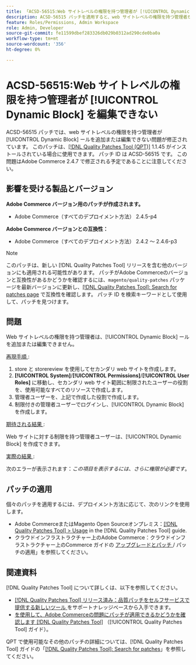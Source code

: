 ```yaml
---
title: 「ACSD-56515:Web サイトレベルの権限を持つ管理者が [!UICONTROL Dynamic Block] を編集できない」
description: ACSD-56515 パッチを適用すると、web サイトレベルの権限を持つ管理者が [!UICONTROL Dynamic Block] を追加または編集できないAdobe Commerceの問題を修正できます。
feature: Roles/Permissions, Admin Workspace
role: Admin, Developer
source-git-commit: fe11599dbef283326db029b0312ad290cde0ba0a
workflow-type: tm+mt
source-wordcount: '356'
ht-degree: 0%

---
```


# ACSD-56515:Web サイトレベルの権限を持つ管理者が [!UICONTROL Dynamic Block] を編集できない

ACSD-56515 パッチでは、web サイトレベルの権限を持つ管理者が [!UICONTROL Dynamic Block] ールを追加または編集できない問題が修正されています。 このパッチは、[[!DNL Quality Patches Tool (QPT)]](https://experienceleague.adobe.com/en/docs/commerce-knowledge-base/kb/announcements/commerce-announcements/magento-quality-patches-released-new-tool-to-self-serve-quality-patches) 1.1.45 がインストールされている場合に使用できます。 パッチ ID は ACSD-56515 です。 この問題はAdobe Commerce 2.4.7 で修正される予定であることに注意してください。

## 影響を受ける製品とバージョン

**Adobe Commerce バージョン用のパッチが作成されます。**

* Adobe Commerce（すべてのデプロイメント方法） 2.4.5-p4

**Adobe Commerce バージョンとの互換性：**

* Adobe Commerce（すべてのデプロイメント方法） 2.4.2 ～ 2.4.6-p3

>[!NOTE]
>
>このパッチは、新しい [!DNL Quality Patches Tool] リリースを含む他のバージョンにも適用される可能性があります。 パッチがAdobe Commerceのバージョンと互換性があるかどうかを確認するには、`magento/quality-patches` パッケージを最新バージョンに更新し、[[!DNL Quality Patches Tool]: Search for patches page](https://experienceleague.adobe.com/tools/commerce-quality-patches/index.html) で互換性を確認します。 パッチ ID を検索キーワードとして使用して、パッチを見つけます。

## 問題

Web サイトレベルの権限を持つ管理者は、[!UICONTROL Dynamic Block] ールを追加または編集できません。

<u> 再現手順 </u>:

1. store と storereview を使用してセカンダリ web サイトを作成します。
1. **[!UICONTROL System]**/**[!UICONTROL Permissions]**/**[!UICONTROL User Roles]** に移動し、セカンダリ web サイト範囲に制限されたユーザーの役割を、使用可能なすべてのリソースで作成します。
1. 管理者ユーザーを、上記で作成した役割で作成します。
1. 制限付きの管理者ユーザーでログインし、[!UICONTROL Dynamic Block] を作成します。

<u> 期待される結果 </u>:

Web サイトに対する制限を持つ管理者ユーザーは、[!UICONTROL Dynamic Block] を作成できます。

<u> 実際の結果 </u>:

次のエラーが表示されます：*この項目を表示するには、さらに権限が必要です*。

## パッチの適用

個々のパッチを適用するには、デプロイメント方法に応じて、次のリンクを使用します。

* Adobe CommerceまたはMagento Open Sourceオンプレミス：[[!DNL Quality Patches Tool] > Usage](/help/tools/quality-patches-tool/usage.md) in the [!DNL Quality Patches Tool] guide.
* クラウドインフラストラクチャー上のAdobe Commerce：クラウドインフラストラクチャー上のCommerce ガイドの [ アップグレードとパッチ ](https://experienceleague.adobe.com/docs/commerce-cloud-service/user-guide/develop/upgrade/apply-patches.html)/ パッチの適用」を参照してください。

## 関連資料

[!DNL Quality Patches Tool] について詳しくは、以下を参照してください。

* [[!DNL Quality Patches Tool]  リリース済み：品質パッチをセルフサービスで提供する新しいツール ](https://experienceleague.adobe.com/en/docs/commerce-knowledge-base/kb/announcements/commerce-announcements/magento-quality-patches-released-new-tool-to-self-serve-quality-patches) をサポートナレッジベースから入手できます。
* [ を使用して、Adobe Commerceの問題にパッチが適用できるかどうかを確認します  [!DNL Quality Patches Tool]](/help/tools/quality-patches-tool/patches-available-in-qpt/check-patch-for-magento-issue-with-magento-quality-patches.md) （[!UICONTROL Quality Patches Tool] ガイド）。


QPT で使用可能なその他のパッチの詳細については、[!DNL Quality Patches Tool] ガイドの「[[!DNL Quality Patches Tool]: Search for patches](https://experienceleague.adobe.com/tools/commerce-quality-patches/index.html)」を参照してください。
